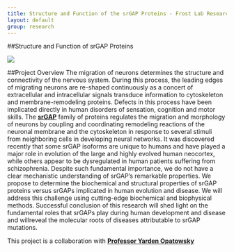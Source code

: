 ```yaml
---
title: Structure and Function of the srGAP Proteins - Frost Lab Research
layout: default
group: research
---
```


##Structure and Function of srGAP Proteins

<img class="responsive-img" src="{{site.baseurl}}/static/img/research/BSF.jpg"/>

##Project Overview
The migration of neurons determines the structure and connectivity of the nervous system. During this process, the leading edges of migrating neurons are re-shaped continuously as a concert of extracellular and intracellular signals transduce information to cytoskeleton and membrane-remodeling proteins. Defects in this process have been implicated directly in human disorders of sensation, cognition and motor skills.  The **[srGAP](http://www.ncbi.nlm.nih.gov/pubmed/19737524)** family of proteins regulates the migration and morphology of neurons by coupling and coordinating remodeling reactions of the neuronal membrane and the cytoskeleton in response to several stimuli from neighboring cells in developing neural networks. It was discovered recently that some srGAP isoforms are unique to humans and have played a major role in evolution of the large and highly evolved human neocortex, while others appear to be dysregulated in human patients suffering from schizophrenia. Despite such fundamental importance, we do not have a clear mechanistic understanding of srGAP’s remarkable properties. We propose to determine the biochemical and structural properties of srGAP proteins versus srGAPs implicated in human evolution and disease. We will address this challenge using cutting-edge biochemical and biophysical methods. Successful conclusion of this research will shed light on the fundamental roles that srGAPs play during human development and disease and willreveal the molecular roots of diseases attributable to srGAP mutations.

This project is a collaboration with **[Professor Yarden Opatowsky](http://research.biu.ac.il/content/dr-opatowskys-lab)**
